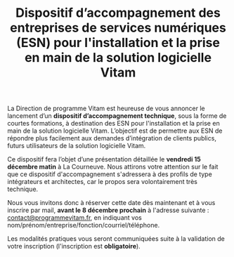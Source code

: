 ﻿---
layout: post
title: Dispositif d’accompagnement des entreprises de services numériques (ESN) pour l'installation et la prise en main de la solution logicielle Vitam
---

La Direction de programme Vitam est heureuse de vous annoncer le lancement d’un **dispositif d’accompagnement technique**, sous la forme de courtes formations, à destination des ESN pour l'installation et la prise en main de la solution logicielle Vitam. L’objectif est de permettre aux ESN de répondre plus facilement aux demandes d’intégration de clients publics, futurs utilisateurs de la solution logicielle Vitam.

Ce dispositif fera l’objet d’une présentation détaillée le **vendredi 15 décembre matin** à La Courneuve. Nous attirons votre attention sur le fait que ce dispositif d'accompagnement s'adressera à des profils de type intégrateurs et architectes, car le propos sera volontairement très technique.

Nous vous invitons donc à réserver cette date dès maintenant et à vous inscrire par mail, **avant le 8 décembre prochain** à l'adresse suivante : contact@programmevitam.fr, en indiquant vos nom/prénom/entreprise/fonction/courriel/téléphone.

Les modalités pratiques vous seront communiquées suite à la validation de votre inscription (l'inscription est **obligatoire**).